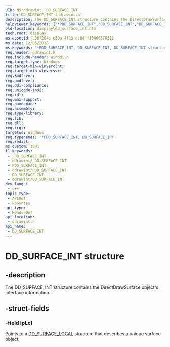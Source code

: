 ```yaml
---
UID: NS:ddrawint._DD_SURFACE_INT
title: DD_SURFACE_INT (ddrawint.h)
description: The DD_SURFACE_INT structure contains the DirectDrawSurface object's interface information.
helpviewer_keywords: ["*PDD_SURFACE_INT","DD_SURFACE_INT","DD_SURFACE_INT structure [Display Devices]","ddrawint/DD_SURFACE_INT","ddstrcts_3cca7be6-adbb-4d60-a970-891adb294d72.xml","display.dd_surface_int"]
old-location: display\dd_surface_int.htm
tech.root: display
ms.assetid: b06f204c-e59a-4f13-ac6d-ff0860378312
ms.date: 12/05/2018
ms.keywords: '*PDD_SURFACE_INT, DD_SURFACE_INT, DD_SURFACE_INT structure [Display Devices], ddrawint/DD_SURFACE_INT, ddstrcts_3cca7be6-adbb-4d60-a970-891adb294d72.xml, display.dd_surface_int'
req.header: ddrawint.h
req.include-header: Winddi.h
req.target-type: Windows
req.target-min-winverclnt: 
req.target-min-winversvr: 
req.kmdf-ver: 
req.umdf-ver: 
req.ddi-compliance: 
req.unicode-ansi: 
req.idl: 
req.max-support: 
req.namespace: 
req.assembly: 
req.type-library: 
req.lib: 
req.dll: 
req.irql: 
targetos: Windows
req.typenames: '*PDD_SURFACE_INT, DD_SURFACE_INT'
req.redist: 
ms.custom: 19H1
f1_keywords:
 - _DD_SURFACE_INT
 - ddrawint/_DD_SURFACE_INT
 - PDD_SURFACE_INT
 - ddrawint/PDD_SURFACE_INT
 - DD_SURFACE_INT
 - ddrawint/DD_SURFACE_INT
dev_langs:
 - c++
topic_type:
 - APIRef
 - kbSyntax
api_type:
 - HeaderDef
api_location:
 - ddrawint.h
api_name:
 - DD_SURFACE_INT
---
```


# DD_SURFACE_INT structure


## -description

The DD_SURFACE_INT structure contains the DirectDrawSurface object's interface information.

## -struct-fields

### -field lpLcl

Points to a <a href="https://docs.microsoft.com/windows/desktop/api/ddrawint/ns-ddrawint-dd_surface_local">DD_SURFACE_LOCAL</a> structure that describes a unique surface object.


